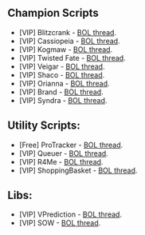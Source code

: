 Champion Scripts
------------
*   \[VIP\] Blitzcrank - [BOL thread](http://botoflegends.com/forum/topic/11200-blitzcrank-grab-them-all/).
*   \[VIP\] Cassiopeia - [BOL thread](http://botoflegends.com/forum/topic/11271-standalone-cassiopeia/).
*   \[VIP\] Kogmaw - [BOL thread](http://botoflegends.com/forum/topic/10513-standalone-ap-kogmaw-prodiction/).
*   \[VIP\] Twisted Fate - [BOL thread](http://botoflegends.com/forum/topic/10891-twisted-fate-standalone/).
*   \[VIP\] Veigar - [BOL thread](http://botoflegends.com/forum/topic/10387-proveigar-10-standalone/).
*   \[VIP\] Shaco - [BOL thread](http://botoflegends.com/forum/topic/11920-advanced-shaco/).
*   \[VIP\] Orianna - [BOL thread](http://botoflegends.com/forum/topic/12457-standalone-orianna/).
*   \[VIP\] Brand - [BOL thread](http://botoflegends.com/forum/topic/17250-brand-standalone/).
*   \[VIP\] Syndra - [BOL thread](http://botoflegends.com/forum/topic/18413-standalone-syndra/).

Utility Scripts:
------------
*   \[Free\] ProTracker - [BOL thread](http://botoflegends.com/forum/topic/10541-protracker-cd-tracker/).
*   \[VIP\] Queuer - [BOL thread](http://botoflegends.com/forum/topic/10590-action-queuer-nidalee-jumper-and-more/).
*   \[VIP\] R4Me - [BOL thread](http://botoflegends.com/forum/topic/11412-r4me-ultimate-helper/).
*   \[VIP\] ShoppingBasket - [BOL thread](http://botoflegends.com/forum/topic/12019-my-shopping-basket/).

Libs:
------------
*   \[VIP\] VPrediction - [BOL thread](http://botoflegends.com/forum/topic/11076-library-vip-vprediction/).
*   \[VIP\] SOW - [BOL thread](http://botoflegends.com/forum/topic/16269-simple-orbwalker/).
